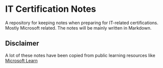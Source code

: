 # IT Certification Notes

A repository for keeping notes when preparing for IT-related certifications. Mostly Microsoft related.
The notes will be mainly written in Markdown.

## Disclaimer

A lot of these notes have been copied from public learning resources like [Microsoft Learn](https://learn.microsoft.com/)
